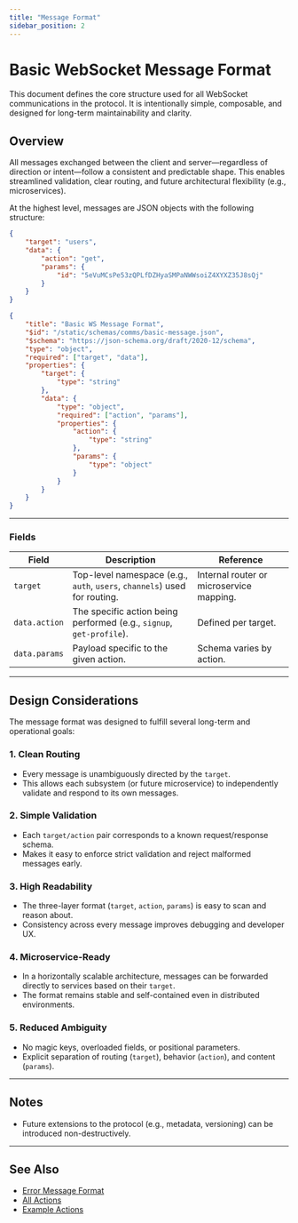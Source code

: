 ```yaml
---
title: "Message Format"
sidebar_position: 2
---
```


# Basic WebSocket Message Format

This document defines the core structure used for all WebSocket communications in the protocol. It is intentionally simple, composable, and designed for long-term maintainability and clarity.

## Overview

All messages exchanged between the client and server—regardless of direction or intent—follow a consistent and predictable shape.
This enables streamlined validation, clear routing, and future architectural flexibility (e.g., microservices).

At the highest level, messages are JSON objects with the following structure:

```json Example
{
    "target": "users",
    "data": {
        "action": "get",
        "params": {
            "id": "5eVuMCsPe53zQPLfDZHyaSMPaNWWsoiZ4XYXZ35J8sQj"
        }
    }
}
```
```json Schema
{
    "title": "Basic WS Message Format",
    "$id": "/static/schemas/comms/basic-message.json",
    "$schema": "https://json-schema.org/draft/2020-12/schema",
    "type": "object",
    "required": ["target", "data"],
    "properties": {
        "target": {
            "type": "string"
        },
        "data": {
            "type": "object",
            "required": ["action", "params"],
            "properties": {
                "action": {
                    "type": "string"
                },
                "params": {
                    "type": "object"
                }
            }
        }
    }
}
```

---

### Fields

| Field         | Description                                                               | Reference                                |
|---------------|---------------------------------------------------------------------------|------------------------------------------|
| `target`      | Top-level namespace (e.g., `auth`, `users`, `channels`) used for routing. | Internal router or microservice mapping. |
| `data.action` | The specific action being performed (e.g., `signup`, `get-profile`).      | Defined per target.                      |
| `data.params` | Payload specific to the given action.                                     | Schema varies by action.                 |

---

## Design Considerations

The message format was designed to fulfill several long-term and operational goals:

### 1. **Clean Routing**
- Every message is unambiguously directed by the `target`.
- This allows each subsystem (or future microservice) to independently validate and respond to its own messages.

### 2. **Simple Validation**
- Each `target/action` pair corresponds to a known request/response schema.
- Makes it easy to enforce strict validation and reject malformed messages early.

### 3. **High Readability**
- The three-layer format (`target`, `action`, `params`) is easy to scan and reason about.
- Consistency across every message improves debugging and developer UX.

### 4. **Microservice-Ready**
- In a horizontally scalable architecture, messages can be forwarded directly to services based on their `target`.
- The format remains stable and self-contained even in distributed environments.

### 5. **Reduced Ambiguity**
- No magic keys, overloaded fields, or positional parameters.
- Explicit separation of routing (`target`), behavior (`action`), and content (`params`).

---

## Notes

- Future extensions to the protocol (e.g., metadata, versioning) can be introduced non-destructively.

---

## See Also

- [Error Message Format](/protocol/targets/error.mdx)
- [All Actions](/protocol/index.mdx)
- [Example Actions](/protocol/targets/users/get.mdx)